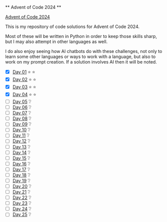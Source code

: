 ** Advent of Code 2024 **

[Advent of Code 2024](https://adventofcode.com/2024)

This is my repository of code solutions for Advent of Code 2024.

Most of these will be written in Python in order to keep those skills sharp, but I may also attempt in other languages as well.

I do also enjoy seeing how AI chatbots do with these challenges, not only to learn some other languages or ways to work with a language, but also to work on my prompt creation. If a solution involves AI then it will be noted.


- [x] [Day 01](https://adventofcode.com/2024/day/1) :star: :star:
- [x] [Day 02](https://adventofcode.com/2024/day/2) :star: :star:
- [x] [Day 03](https://adventofcode.com/2024/day/3) :star: :star:
- [x] [Day 04](https://adventofcode.com/2024/day/4) :star: :star:
- [ ] [Day 05](https://adventofcode.com/2024/day/5) :grey_question:
- [ ] [Day 06](https://adventofcode.com/2024/day/6) :grey_question:
- [ ] [Day 07](https://adventofcode.com/2024/day/7) :grey_question:
- [ ] [Day 08](https://adventofcode.com/2024/day/8) :grey_question:
- [ ] [Day 09](https://adventofcode.com/2024/day/9) :grey_question:
- [ ] [Day 10](https://adventofcode.com/2024/day/10) :grey_question:
- [ ] [Day 11](https://adventofcode.com/2024/day/11) :grey_question:
- [ ] [Day 12](https://adventofcode.com/2024/day/12) :grey_question:
- [ ] [Day 13](https://adventofcode.com/2024/day/13) :grey_question:
- [ ] [Day 14](https://adventofcode.com/2024/day/14) :grey_question:
- [ ] [Day 15](https://adventofcode.com/2024/day/15) :grey_question:
- [ ] [Day 16](https://adventofcode.com/2024/day/16) :grey_question:
- [ ] [Day 17](https://adventofcode.com/2024/day/17) :grey_question:
- [ ] [Day 18](https://adventofcode.com/2024/day/18) :grey_question:
- [ ] [Day 19](https://adventofcode.com/2024/day/19) :grey_question:
- [ ] [Day 20](https://adventofcode.com/2024/day/20) :grey_question:
- [ ] [Day 21](https://adventofcode.com/2024/day/21) :grey_question:
- [ ] [Day 22](https://adventofcode.com/2024/day/22) :grey_question:
- [ ] [Day 23](https://adventofcode.com/2024/day/23) :grey_question:
- [ ] [Day 24](https://adventofcode.com/2024/day/24) :grey_question:
- [ ] [Day 25](https://adventofcode.com/2024/day/25) :grey_question:
